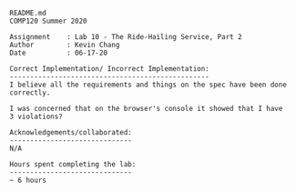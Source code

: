     README.md
    COMP120 Summer 2020

    Assignment    : Lab 10 - The Ride-Hailing Service, Part 2
    Author        : Kevin Chang
    Date          : 06-17-20

    Correct Implementation/ Incorrect Implementation:
    -------------------------------------------------
	I believe all the requirements and things on the spec have been done
    correctly.

    I was concerned that on the browser's console it showed that I have
    3 violations?

    Acknowledgements/collaborated:
    ------------------------------
    N/A
	        
    Hours spent completing the lab:
    ------------------------------
	~ 6 hours

    